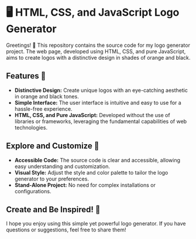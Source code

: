 # 🖥️ HTML, CSS, and JavaScript Logo Generator

Greetings! 👋 This repository contains the source code for my logo generator project. The web page, developed using HTML, CSS, and pure JavaScript, aims to create logos with a distinctive design in shades of orange and black.

## Features 🎨
- **Distinctive Design:** Create unique logos with an eye-catching aesthetic in orange and black tones.
- **Simple Interface:** The user interface is intuitive and easy to use for a hassle-free experience.
- **HTML, CSS, and Pure JavaScript:** Developed without the use of libraries or frameworks, leveraging the fundamental capabilities of web technologies.

## Explore and Customize 🚀
- **Accessible Code:** The source code is clear and accessible, allowing easy understanding and customization.
- **Visual Style:** Adjust the style and color palette to tailor the logo generator to your preferences.
- **Stand-Alone Project:** No need for complex installations or configurations.

## Create and Be Inspired! 🌟
I hope you enjoy using this simple yet powerful logo generator. If you have questions or suggestions, feel free to share them!
